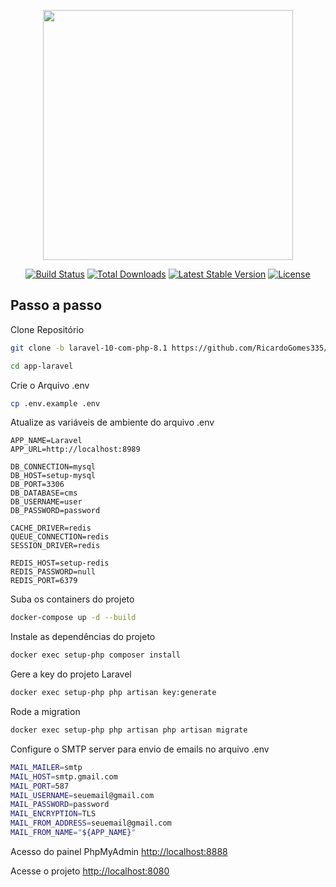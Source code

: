 <p align="center"><a href="https://laravel.com" target="_blank"><img src="https://raw.githubusercontent.com/laravel/art/master/logo-lockup/5%20SVG/2%20CMYK/1%20Full%20Color/laravel-logolockup-cmyk-red.svg" width="400"></a></p>

<p align="center">
<a href="https://travis-ci.org/laravel/framework"><img src="https://travis-ci.org/laravel/framework.svg" alt="Build Status"></a>
<a href="https://packagist.org/packages/laravel/framework"><img src="https://img.shields.io/packagist/dt/laravel/framework" alt="Total Downloads"></a>
<a href="https://packagist.org/packages/laravel/framework"><img src="https://img.shields.io/packagist/v/laravel/framework" alt="Latest Stable Version"></a>
<a href="https://packagist.org/packages/laravel/framework"><img src="https://img.shields.io/packagist/l/laravel/framework" alt="License"></a>
</p>

## Passo a passo

Clone Repositório

```sh
git clone -b laravel-10-com-php-8.1 https://github.com/RicardoGomes335/cms-desafio.git
```

```sh
cd app-laravel
```

Crie o Arquivo .env

```sh
cp .env.example .env
```

Atualize as variáveis de ambiente do arquivo .env

```dosini
APP_NAME=Laravel
APP_URL=http://localhost:8989

DB_CONNECTION=mysql
DB_HOST=setup-mysql
DB_PORT=3306
DB_DATABASE=cms
DB_USERNAME=user
DB_PASSWORD=password

CACHE_DRIVER=redis
QUEUE_CONNECTION=redis
SESSION_DRIVER=redis

REDIS_HOST=setup-redis
REDIS_PASSWORD=null
REDIS_PORT=6379
```

Suba os containers do projeto

```sh
docker-compose up -d --build
```

Instale as dependências do projeto

```sh
docker exec setup-php composer install
```

Gere a key do projeto Laravel

```sh
docker exec setup-php php artisan key:generate
```

Rode a migration

```sh
docker exec setup-php php artisan php artisan migrate
```

Configure o SMTP server para envio de emails no arquivo .env

```sh
MAIL_MAILER=smtp
MAIL_HOST=smtp.gmail.com
MAIL_PORT=587
MAIL_USERNAME=seuemail@gmail.com
MAIL_PASSWORD=password
MAIL_ENCRYPTION=TLS
MAIL_FROM_ADDRESS=seuemail@gmail.com
MAIL_FROM_NAME="${APP_NAME}"
```

Acesso do painel PhpMyAdmin
[http://localhost:8888](http://localhost:8888)

Acesse o projeto
[http://localhost:8080](http://localhost:8080)
